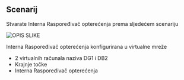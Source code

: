 ## <a name="scenario"></a>Scenarij

Stvarate Interna Raspoređivač opterećenja prema sljedećem scenariju

![OPIS SLIKE](./media/load-balancer-get-started-ilb-scenario-include/figure1.png)

Interna Raspoređivač opterećenja konfigurirana u virtualne mreže

- 2 virtualnih računala naziva DG1 i DB2
- Krajnje točke
- Interna Raspoređivač opterećenja

